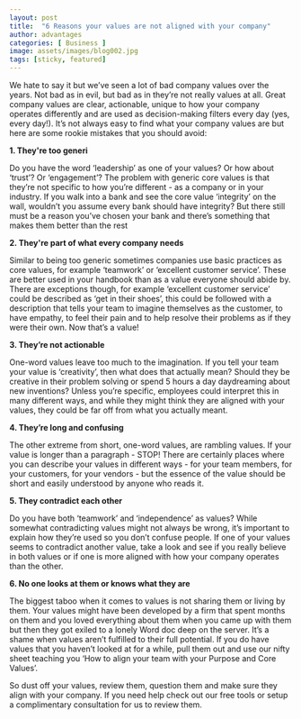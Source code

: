 ```yaml
---
layout: post
title:  "6 Reasons your values are not aligned with your company"
author: advantages
categories: [ Business ]
image: assets/images/blog002.jpg
tags: [sticky, featured]
---
```


We hate to say it but we’ve seen a lot of bad company values over the years. Not bad as in evil, but bad as in they’re not really values at all. Great company values are clear, actionable, unique to how your company operates differently and are used as decision-making filters every day (yes, every day!). It’s not always easy to find what your company values are but here are some rookie mistakes that you should avoid:

**1. They're too generi**

Do you have the word ‘leadership’ as one of your values? Or how about ‘trust’? Or ‘engagement’? The problem with generic core values is that they’re not specific to how you’re different - as a company or in your industry. If you walk into a bank and see the core value ‘integrity’ on the wall, wouldn’t you assume every bank should have integrity? But there still must be a reason you’ve chosen your bank and there’s something that makes them better than the rest
 

**2. They're part of what every company needs**

Similar to being too generic sometimes companies use basic practices as core values, for example ‘teamwork’ or ‘excellent customer service’. These are better used in your handbook than as a value everyone should abide by. There are exceptions though, for example ‘excellent customer service’ could be described as ‘get in their shoes’, this could be followed with a description that tells your team to imagine themselves as the customer, to have empathy, to feel their pain and to help resolve their problems as if they were their own. Now that’s a value!


**3. They’re not actionable**

One-word values leave too much to the imagination. If you tell your team your value is ‘creativity’, then what does that actually mean? Should they be creative in their problem solving or spend 5 hours a day daydreaming about new inventions? Unless you’re specific, employees could interpret this in many different ways, and while they might think they are aligned with your values, they could be far off from what you actually meant.


**4. They’re long and confusing**

The other extreme from short, one-word values, are rambling values. If your value is longer than a paragraph - STOP! There are certainly places where you can describe your values in different ways - for your team members, for your customers, for your vendors - but the essence of the value should be short and easily understood by anyone who reads it.


**5. They contradict each other**

Do you have both ‘teamwork’ and ‘independence’ as values? While somewhat contradicting values might not always be wrong, it’s important to explain how they’re used so you don’t confuse people. If one of your values seems to contradict another value, take a look and see if you really believe in both values or if one is more aligned with how your company operates than the other.


**6. No one looks at them or knows what they are**

The biggest taboo when it comes to values is not sharing them or living by them. Your values might have been developed by a firm that spent months on them and you loved everything about them when you came up with them but then they got exiled to a lonely Word doc deep on the server. It’s a shame when values aren’t fulfilled to their full potential. If you do have values that you haven’t looked at for a while, pull them out and use our nifty sheet teaching you ‘How to align your team with your Purpose and Core Values’.  


So dust off your values, review them, question them and make sure they align with your company. If you need help check out our free tools or setup a complimentary consultation for us to review them.